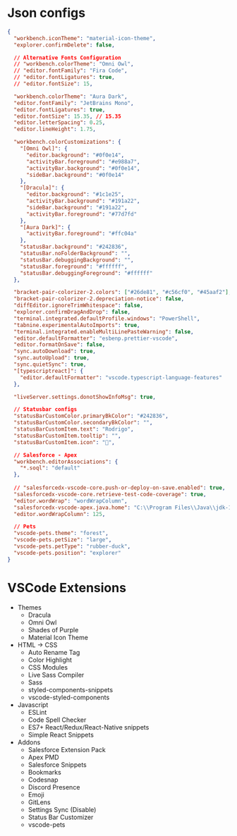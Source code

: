 # Json configs
```json
{
  "workbench.iconTheme": "material-icon-theme",
  "explorer.confirmDelete": false,

  // Alternative Fonts Configuration
  // "workbench.colorTheme": "Omni Owl",
  // "editor.fontFamily": "Fira Code",
  // "editor.fontLigatures": true,
  // "editor.fontSize": 15,

  "workbench.colorTheme": "Aura Dark",
  "editor.fontFamily": "JetBrains Mono",
  "editor.fontLigatures": true,
  "editor.fontSize": 15.35, // 15.35
  "editor.letterSpacing": 0.25,
  "editor.lineHeight": 1.75,

  "workbench.colorCustomizations": {
    "[Omni Owl]": {
      "editor.background": "#0f0e14",
      "activityBar.foreground": "#e988a7",
      "activityBar.background": "#0f0e14",
      "sideBar.background": "#0f0e14"
    },
    "[Dracula]": {
      "editor.background": "#1c1e25",
      "activityBar.background": "#191a22",
      "sideBar.background": "#191a22",
      "activityBar.foreground": "#77d7fd"
    },
    "[Aura Dark]": {
      "activityBar.foreground": "#ffc04a"
    },
    "statusBar.background": "#242836",
    "statusBar.noFolderBackground": "",
    "statusBar.debuggingBackground": "",
    "statusBar.foreground": "#ffffff",
    "statusBar.debuggingForeground": "#ffffff"
  },

  "bracket-pair-colorizer-2.colors": ["#26de81", "#c56cf0", "#45aaf2"],
  "bracket-pair-colorizer-2.depreciation-notice": false,
  "diffEditor.ignoreTrimWhitespace": false,
  "explorer.confirmDragAndDrop": false,
  "terminal.integrated.defaultProfile.windows": "PowerShell",
  "tabnine.experimentalAutoImports": true,
  "terminal.integrated.enableMultiLinePasteWarning": false,
  "editor.defaultFormatter": "esbenp.prettier-vscode",
  "editor.formatOnSave": false,
  "sync.autoDownload": true,
  "sync.autoUpload": true,
  "sync.quietSync": true,
  "[typescriptreact]": {
    "editor.defaultFormatter": "vscode.typescript-language-features"
  },

  "liveServer.settings.donotShowInfoMsg": true,

  // Statusbar configs
  "statusBarCustomColor.primaryBkColor": "#242836",
  "statusBarCustomColor.secondaryBkColor": "",
  "statusBarCustomItem.text": "Rodrigo",
  "statusBarCustomItem.tooltip": "",
  "statusBarCustomItem.icon": "🦄",

  // Salesforce - Apex
  "workbench.editorAssociations": {
    "*.soql": "default"
  },
  
  // "salesforcedx-vscode-core.push-or-deploy-on-save.enabled": true,
  "salesforcedx-vscode-core.retrieve-test-code-coverage": true,
  "editor.wordWrap": "wordWrapColumn",
  "salesforcedx-vscode-apex.java.home": "C:\\Program Files\\Java\\jdk-17.0.4.1\\",
  "editor.wordWrapColumn": 125,

  // Pets
  "vscode-pets.theme": "forest",
  "vscode-pets.petSize": "large",
  "vscode-pets.petType": "rubber-duck",
  "vscode-pets.position": "explorer"
}

```

# VSCode Extensions
* Themes
  * Dracula
  * Omni Owl
  * Shades of Purple
  * Material Icon Theme
* HTML -> CSS
  * Auto Rename Tag
  * Color Highlight
  * CSS Modules
  * Live Sass Compiler
  * Sass
  * styled-components-snippets
  * vscode-styled-components
* Javascript
  * ESLint
  * Code Spell Checker
  * ES7+ React/Redux/React-Native snippets
  * Simple React Snippets
* Addons
  * Salesforce Extension Pack
  * Apex PMD
  * Salesforce Snippets
  * Bookmarks
  * Codesnap
  * Discord Presence
  * Emoji
  * GitLens
  * Settings Sync  (Disable)
  * Status Bar Customizer
  * vscode-pets
